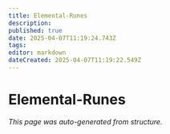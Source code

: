 ```yaml
---
title: Elemental-Runes
description: 
published: true
date: 2025-04-07T11:19:24.743Z
tags: 
editor: markdown
dateCreated: 2025-04-07T11:19:22.549Z
---
```


# Elemental-Runes

*This page was auto-generated from structure.*